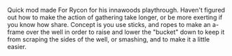 Quick mod made For Rycon for his innawoods playthrough. Haven't figured out how to make the action of gathering take longer, or be more exerting if you know how share.
Concept is you use sticks, and ropes to make an a-frame over the well in order to raise and lower the "bucket" down to keep it from scraping the sides of the well, or smashing, and to make it a little easier.  
